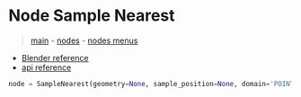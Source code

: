 # Node Sample Nearest

> [main](../structure.md) - [nodes](nodes.md) - [nodes menus](nodes_menus.md)

- [Blender reference](https://docs.blender.org/manual/en/latest/modeling/geometry_nodes/geometry/sample_nearest.html)
 - [api reference]({node.blender_python_ref})

```python
node = SampleNearest(geometry=None, sample_position=None, domain='POINT')```

